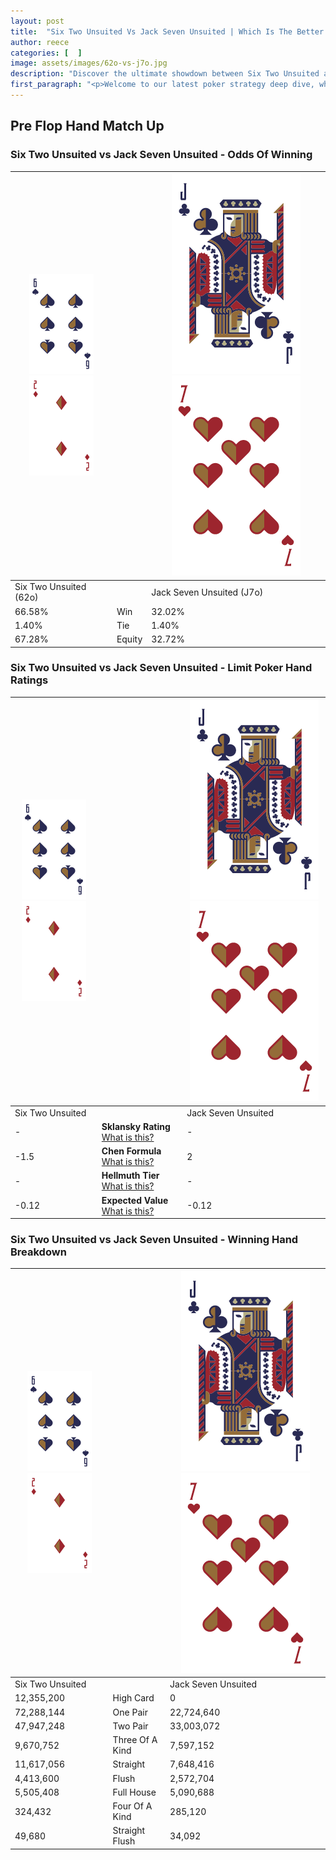 ```yaml
---
layout: post
title:  "Six Two Unsuited Vs Jack Seven Unsuited | Which Is The Better Hand In Poker? A Complete Guide"
author: reece
categories: [  ]
image: assets/images/62o-vs-j7o.jpg
description: "Discover the ultimate showdown between Six Two Unsuited and Jack Seven Unsuited in poker! Uncover the odds, strategies, and scenarios where one hand triumphs over the other. Get ready to up your poker game with this thrilling analysis."
first_paragraph: "<p>Welcome to our latest poker strategy deep dive, where we're pitting two distinct hands against each other in a high-stakes showdown: Six Two Unsuited vs Jack Seven Unsuited.</p><p>In the dynamic world of poker, every decision counts, and knowing which hand holds the upper hand is key to your success at the table.</p><p>In this article, we'll dissect these two hands, explore the scenarios where one dominates the other, and equip you with the knowledge to make strategic choices that can tip the odds in your favor.</p><p>Get ready to unravel the intriguing dynamics of these poker hands and elevate your game to new heights.</p>"
---
```




[comment]: # (sp0)

## Pre Flop Hand Match Up

<div class="table hand-ratings" markdown="1"> 



### Six Two Unsuited vs Jack Seven Unsuited - Odds Of Winning


    
| ![image info](assets/images/hand1/6.png) ![image info](assets/images/hand1/2o.png) |  | ![image info](assets/images/hand2/J.png) ![image info](assets/images/hand2/7o.png) |
| -------- | -------- | -------- |
| Six Two Unsuited (62o) |  | Jack Seven Unsuited (J7o) |
| 66.58% | Win | 32.02% |
| 1.40% | Tie | 1.40% |
| 67.28% | Equity | 32.72% |




[comment]: # (sp1)



### Six Two Unsuited vs Jack Seven Unsuited - Limit Poker Hand Ratings


    
| ![image info](assets/images/hand1/6.png) ![image info](assets/images/hand1/2o.png) |  | ![image info](assets/images/hand2/J.png) ![image info](assets/images/hand2/7o.png) |
| -------- | -------- | -------- |
| Six Two Unsuited |  | Jack Seven Unsuited |
| - | **Sklansky Rating** [What is this?](/sklansky-rating-explained) | - |
| -1.5 | **Chen Formula** [What is this?](/chen-formula-explained) | 2 |
| - | **Hellmuth Tier** [What is this?](/Hellmuth-tier-explained) | - |
| -0.12 | **Expected Value** [What is this?](/expected-value-explained) | -0.12 |




[comment]: # (sp2)



### Six Two Unsuited vs Jack Seven Unsuited - Winning Hand Breakdown


    
| ![image info](assets/images/hand1/6.png) ![image info](assets/images/hand1/2o.png) |  | ![image info](assets/images/hand2/J.png) ![image info](assets/images/hand2/7o.png) |
| -------- | -------- | -------- |
| Six Two Unsuited |  | Jack Seven Unsuited |
| 12,355,200 | High Card | 0 |
| 72,288,144 | One Pair | 22,724,640 |
| 47,947,248 | Two Pair | 33,003,072 |
| 9,670,752 | Three Of A Kind | 7,597,152 |
| 11,617,056 | Straight | 7,648,416 |
| 4,413,600 | Flush | 2,572,704 |
| 5,505,408 | Full House | 5,090,688 |
| 324,432 | Four Of A Kind | 285,120 |
| 49,680 | Straight Flush | 34,092 |




[comment]: # (sp3)



</div>

[comment]: # (sp4)



[comment]: # (sp5)

